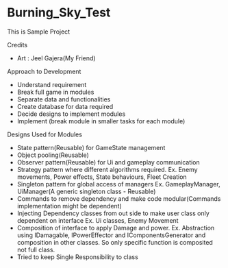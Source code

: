 # Burning_Sky_Test
This is Sample Project

Credits 
  - Art : Jeel Gajera(My Friend)

Approach to Development
  - Understand requirement
  - Break full game in modules
  - Separate data and functionalities
  - Create database for data required
  - Decide designs to implement modules
  - Implement (break module in smaller tasks for each module)

Designs Used for Modules
  - State pattern(Reusable) for GameState management
  - Object pooling(Reusable)
  - Observer pattern(Reusable) for Ui and gameplay communication
  - Strategy pattern where different algorithms required. Ex. Enemy movements, Power effects, State behaviours, Fleet Creation
  - Singleton pattern for global access of managers Ex. GameplayManager, UiManager(A generic singleton class - Reusable) 
  - Commands to remove dependency and make code modular(Commands implementation might be dependent)
  - Injecting Dependency classes from out side to make user class only dependent on interface Ex. Ui classes, Enemy Movement
  - Composition of interface to apply Damage and power. Ex. Abstraction using IDamagable, IPowerEffector and IComponentsGenerator and composition in other classes. So only specific function is composited not full class.
  - Tried to keep Single Responsibility to class



